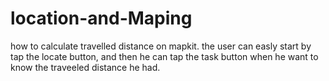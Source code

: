 # location-and-Maping
how to calculate travelled distance on mapkit.
the user can easly start by tap the locate button, and then he can tap the task button when he want to know the traveeled distance he had.
